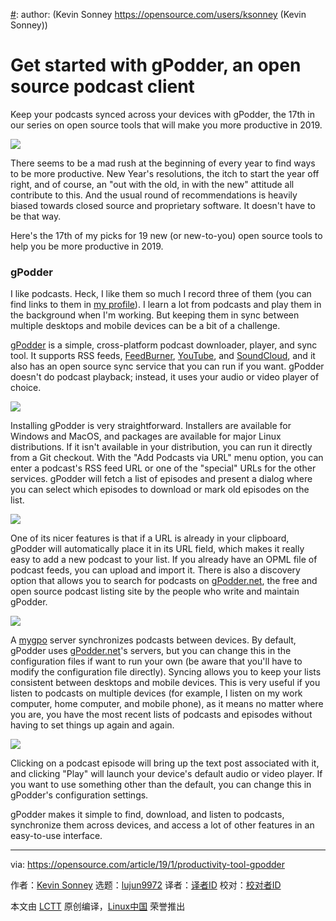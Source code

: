 [#]: collector: (lujun9972)
[#]: translator: ( )
[#]: reviewer: ( )
[#]: publisher: ( )
[#]: url: ( )
[#]: subject: (Get started with gPodder, an open source podcast client)
[#]: via: (https://opensource.com/article/19/1/productivity-tool-gpodder)
[#]: author: (Kevin Sonney https://opensource.com/users/ksonney (Kevin Sonney))

Get started with gPodder, an open source podcast client
======
Keep your podcasts synced across your devices with gPodder, the 17th in our series on open source tools that will make you more productive in 2019.

![](https://opensource.com/sites/default/files/styles/image-full-size/public/lead-images/podcast-record-microphone.png?itok=8yUDOywf)

There seems to be a mad rush at the beginning of every year to find ways to be more productive. New Year's resolutions, the itch to start the year off right, and of course, an "out with the old, in with the new" attitude all contribute to this. And the usual round of recommendations is heavily biased towards closed source and proprietary software. It doesn't have to be that way.

Here's the 17th of my picks for 19 new (or new-to-you) open source tools to help you be more productive in 2019.

### gPodder

I like podcasts. Heck, I like them so much I record three of them (you can find links to them in [my profile][1]). I learn a lot from podcasts and play them in the background when I'm working. But keeping them in sync between multiple desktops and mobile devices can be a bit of a challenge.

[gPodder][2] is a simple, cross-platform podcast downloader, player, and sync tool. It supports RSS feeds, [FeedBurner][3], [YouTube][4], and [SoundCloud][5], and it also has an open source sync service that you can run if you want. gPodder doesn't do podcast playback; instead, it uses your audio or video player of choice.

![](https://opensource.com/sites/default/files/uploads/gpodder-1.png)

Installing gPodder is very straightforward. Installers are available for Windows and MacOS, and packages are available for major Linux distributions. If it isn't available in your distribution, you can run it directly from a Git checkout. With the "Add Podcasts via URL" menu option, you can enter a podcast's RSS feed URL or one of the "special" URLs for the other services. gPodder will fetch a list of episodes and present a dialog where you can select which episodes to download or mark old episodes on the list.

![](https://opensource.com/sites/default/files/uploads/gpodder-2.png)

One of its nicer features is that if a URL is already in your clipboard, gPodder will automatically place it in its URL field, which makes it really easy to add a new podcast to your list. If you already have an OPML file of podcast feeds, you can upload and import it. There is also a discovery option that allows you to search for podcasts on [gPodder.net][6], the free and open source podcast listing site by the people who write and maintain gPodder.

![](https://opensource.com/sites/default/files/uploads/gpodder-3.png)

A [mygpo][7] server synchronizes podcasts between devices. By default, gPodder uses [gPodder.net][8]'s servers, but you can change this in the configuration files if want to run your own (be aware that you'll have to modify the configuration file directly). Syncing allows you to keep your lists consistent between desktops and mobile devices. This is very useful if you listen to podcasts on multiple devices (for example, I listen on my work computer, home computer, and mobile phone), as it means no matter where you are, you have the most recent lists of podcasts and episodes without having to set things up again and again.

![](https://opensource.com/sites/default/files/uploads/gpodder-4.png)

Clicking on a podcast episode will bring up the text post associated with it, and clicking "Play" will launch your device's default audio or video player. If you want to use something other than the default, you can change this in gPodder's configuration settings.

gPodder makes it simple to find, download, and listen to podcasts, synchronize them across devices, and access a lot of other features in an easy-to-use interface.

--------------------------------------------------------------------------------

via: https://opensource.com/article/19/1/productivity-tool-gpodder

作者：[Kevin Sonney][a]
选题：[lujun9972][b]
译者：[译者ID](https://github.com/译者ID)
校对：[校对者ID](https://github.com/校对者ID)

本文由 [LCTT](https://github.com/LCTT/TranslateProject) 原创编译，[Linux中国](https://linux.cn/) 荣誉推出

[a]: https://opensource.com/users/ksonney (Kevin Sonney)
[b]: https://github.com/lujun9972
[1]: https://opensource.com/users/ksonney
[2]: https://gpodder.github.io/
[3]: https://feedburner.google.com/
[4]: https://youtube.com
[5]: https://soundcloud.com/
[6]: http://gpodder.net
[7]: https://github.com/gpodder/mygpo
[8]: http://gPodder.net
